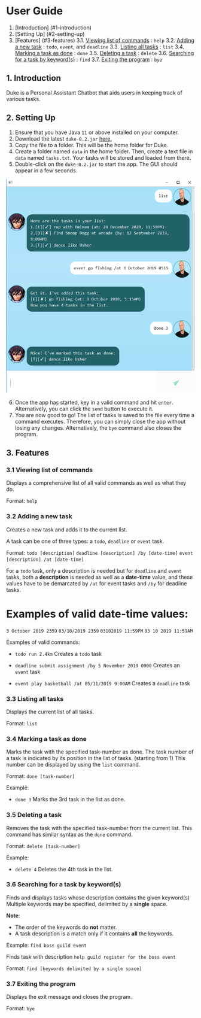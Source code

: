 # User Guide
1. [Introduction] (#1-introduction)
2. [Setting Up] (#2-setting-up)
3. [Features] (#3-features)
    3.1. [Viewing list of commands](#31-viewing-list-of-commands) : `help`
    3.2. [Adding a new task](#32-adding-a-new-task) : `todo`, `event`, and `deadline`
    3.3. [Listing all tasks](#33-listing-all-tasks) : `list`
    3.4. [Marking a task as done](#34-marking-a-task-as-done) : `done`
    3.5. [Deleting a task](#35-deleting-a-task) : `delete`
    3.6. [Searching for a task by keyword(s)](#36-finding-a-task) : `find`
    3.7. [Exiting the program](#37-exiting-the-program) : `bye`

## 1. Introduction
Duke is a Personal Assistant Chatbot that aids users in keeping track of various tasks.

## 2. Setting Up
1. Ensure that you have Java `11` or above installed on your computer. 
2. Download the latest `duke-0.2.jar` [here.]()
3. Copy the file to a folder. This will be the home folder for Duke.
4. Create a folder named `data` in the home folder. Then, create a text file in `data` named `tasks.txt`. 
Your tasks will be stored and loaded from there.
5. Double-click on the `duke-0.2.jar` to start the app. The GUI should appear in a few seconds.

![Screenshot of Duke GUI](https://github.com/bruceskellator/duke/blob/master/docs/Ui.png)

6. Once the app has started, key in a valid command and hit `enter`.
Alternatively, you can click the `send` button to execute it.
7. You are now good to go! The list of tasks is saved to the file every
time a command executes. Therefore, you can simply close the app without losing any changes.
Alternatively, the `bye` command also closes the program.

## 3. Features

### 3.1 Viewing list of commands
Displays a comprehensive list of all valid commands as well as what they do.

Format: `help`

### 3.2 Adding a new task
Creates a new task and adds it to the current list.

A task can be one of three types: a `todo`, `deadline` or `event` task.

Format: 
`todo [description]` 
`deadline [description] /by [date-time]` 
`event [description] /at [date-time]`

For a `todo` task, only a description is needed but for `deadline` and `event`
tasks, both a **description** is needed as well as a **date-time** value, and these
values have to be demarcated by ` /at ` for event tasks and ` /by ` for deadline tasks.

# Examples of valid date-time values:
`3 October 2019 2359`
`03/10/2019 2359`
`03102019 11:59PM`
`03 10 2019 11:59AM`

Examples of valid commands: 

* `todo run 2.4km`
Creates a `todo` task

* `deadline submit assignment /by 5 November 2019 0900`
Creates an `event` task

* `event play basketball /at 05/11/2019 9:00AM`
Creates a `deadline` task

### 3.3 Listing all tasks
Displays the current list of all tasks.

Format: `list`

### 3.4 Marking a task as done
Marks the task with the specified task-number as done.
The task number of a task is indicated by its position
in the list of tasks. (starting from 1)
This number can be displayed by using the `list` command.

Format: `done [task-number]`

Example:
* `done 3`
Marks the 3rd task in the list as done.

### 3.5 Deleting a task
Removes the task with the specified task-number from the current list.
This command has similar syntax as the `done` command.

Format: `delete [task-number]`

Example:
* `delete 4`
Deletes the 4th task in the list.

### 3.6 Searching for a task by keyword(s)
Finds and displays tasks whose description contains the given keyword(s)
Multiple keywords may be specified, delimited by a **single** space.

**Note**: 
* The order of the keywords do **not** matter.
* A task description is a match only if it contains **all** the keywords.

Example: 
`find boss guild event`

Finds task with description `help guild register for the boss event`

Format: `find [keywords delimited by a single space]`

### 3.7 Exiting the program
Displays the exit message and closes the program.

Format: `bye`